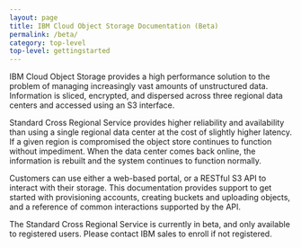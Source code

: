 ```yaml
---
layout: page
title: IBM Cloud Object Storage Documentation (Beta)
permalink: /beta/
category: top-level
top-level: gettingstarted
---
```


IBM Cloud Object Storage provides a high performance solution to the problem of managing increasingly vast amounts of unstructured data. Information is sliced, encrypted, and dispersed across three regional data centers and accessed using an S3 interface.

Standard Cross Regional Service provides higher reliability and availability than using a single regional data center at the cost of slightly higher latency.  If a given region is compromised the object store continues to function without impediment.  When the data center comes back online, the information is rebuilt and the system continues to function normally.

Customers can use either a web-based portal, or a RESTful S3 API to interact with their storage. This documentation provides support to get started with provisioning accounts, creating buckets and uploading objects, and a reference of common interactions supported by the API.

The Standard Cross Regional Service is currently in beta, and only available to registered users.  Please contact IBM sales to enroll if not registered.

